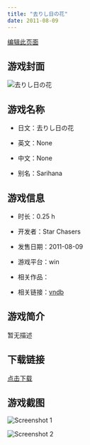 ```yaml
---
title: "去りし日の花"
date: 2011-08-09
---
```

[编辑此页面](https://github.com/ACG-3/ADV3-source/blob/main/source/_posts/%E5%8E%BB%E3%82%8A%E3%81%97%E6%97%A5%E3%81%AE%E8%8A%B1.md)

## 游戏封面

![去りし日の花](https%3A//pan.timero.xyz/onedrive/img_lib_001/%E5%8E%BB%E3%82%8A%E3%81%97%E6%97%A5%E3%81%AE%E8%8A%B1_cover.avif)


## 游戏名称

- 日文：去りし日の花
- 英文：None
- 中文：None

- 别名：Sarihana


## 游戏信息

- 时长：0.25 h
- 开发者：Star Chasers
- 发售日期：2011-08-09
- 游戏平台：win
- 相关作品：

- 相关链接：[vndb](https://vndb.org/v28411)


## 游戏简介

暂无描述


## 下载链接

[点击下载](https://pan.timero.xyz/onedrive/adv_lib_001/%E5%8E%BB%E3%82%8A%E3%81%97%E6%97%A5%E3%81%AE%E8%8A%B1)


## 游戏截图


![Screenshot 1](https%3A//pan.timero.xyz/onedrive/img_lib_001/%E5%8E%BB%E3%82%8A%E3%81%97%E6%97%A5%E3%81%AE%E8%8A%B1_Screenshot_1.avif)

![Screenshot 2](https%3A//pan.timero.xyz/onedrive/img_lib_001/%E5%8E%BB%E3%82%8A%E3%81%97%E6%97%A5%E3%81%AE%E8%8A%B1_Screenshot_2.avif)

